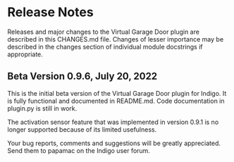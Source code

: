 # Release Notes #

Releases and major changes to the Virtual Garage Door plugin are described in
this CHANGES.md file.  Changes of lesser importance may be described in the
changes section of individual module docstrings if appropriate.

## Beta Version 0.9.6, July 20, 2022 ##

This is the initial beta version of the Virtual Garage Door plugin for Indigo.
It is fully functional and documented in README.md. Code documentation in
plugin.py is still in work.

The activation sensor feature that was implemented in version 0.9.1 is no
longer supported because of its limited usefulness.

Your bug reports, comments and suggestions will be greatly appreciated.  Send
them to papamac on the Indigo user forum.